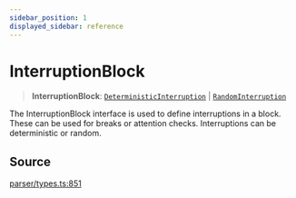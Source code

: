 ```yaml
---
sidebar_position: 1
displayed_sidebar: reference
---
```


# InterruptionBlock

> **InterruptionBlock**: [`DeterministicInterruption`](../interfaces/DeterministicInterruption.md) \| [`RandomInterruption`](../interfaces/RandomInterruption.md)

The InterruptionBlock interface is used to define interruptions in a block. These can be used for breaks or attention checks. Interruptions can be deterministic or random.

## Source

[parser/types.ts:851](https://github.com/revisit-studies/study/blob/d40680e297ef7919b6480928cce0c5ed59a62e7e/src/parser/types.ts#L851)
